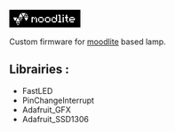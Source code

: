 ![moodlite](logo.png)

Custom firmware for [moodlite](https://moodlite.co.uk) based lamp.

## Librairies :

- FastLED 
- PinChangeInterrupt
- Adafruit_GFX
- Adafruit_SSD1306

